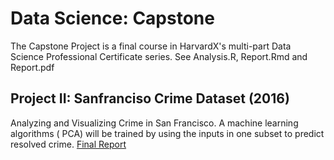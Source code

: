 # Data Science: Capstone 

The Capstone Project is a final course in HarvardX's multi-part Data Science Professional Certificate series. See Analysis.R, Report.Rmd and Report.pdf

## Project II: Sanfranciso Crime Dataset (2016)
Analyzing and Visualizing Crime in San Francisco. A machine learning algorithms ( PCA) will be trained by using the inputs in one subset to predict resolved crime.
[Final Report](https://github.com/fidangasimova/SanfranciscoCrime/blob/main/Report.pdf)
